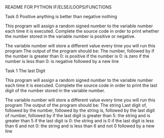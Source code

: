 README FOR PYTHON IF/ELSE/LOOPS/FUNCTIONS

Task 0
Positive anything is better than negative nothing


This program will assign a random signed number to the variable number each time it is executed. Complete the source code in order to print whether the number stored in the variable number is positive or negative.

The variable number will store a different value every time you will run this program
The output of the program should be:
         The number, followed by
         if the number is greater than 0: is positive
         if the number is 0: is zero
         if the number is less than 0: is negative
         followed by a new line


Task 1
The last Digit


This program will assign a random signed number to the variable number each time it is executed. Complete the source code in order to print the last digit of the number stored in the variable number.

The variable number will store a different value every time you will run this program
The output of the program should be:
         The string Last digit of, followed by
         the number, followed by
         the string is, followed by the last digit of number, followed by
         if the last digit is greater than 5: the string and is greater than 5
         if the last digit is 0: the string and is 0
         if the last digit is less than 6 and not 0: the string and is less than 6 and not 0
         followed by a new line
